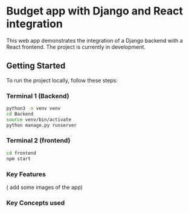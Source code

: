 # Budget app with Django and React integration

This web app demonstrates the integration of a Django backend with a React frontend. The project is currently in development.

## Getting Started

To run the project locally, follow these steps:

### Terminal 1 (Backend)



```bash
python3 -m venv venv
cd Backend
source venv/bin/activate
python manage.py runserver
```
### Terminal 2 (frontend)

```bash
cd frontend
npm start
```

### Key Features
( add some images of the app)

### Key Concepts used
